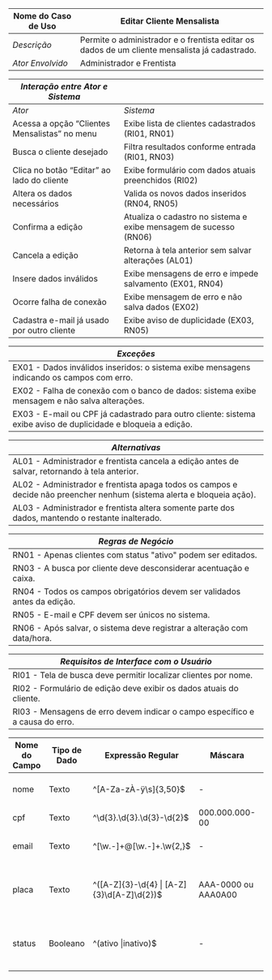 | Nome do Caso de Uso       | Editar Cliente Mensalista |
|---------------------------|---------------------------|
| *Descrição*               | Permite o administrador e o frentista editar os dados de um cliente mensalista já cadastrado. |
| *Ator Envolvido*          | Administrador e Frentista  |

| *Interação entre Ator e Sistema*       |                                                   |
|----------------------------------------|---------------------------------------------------|
| *Ator*                                 | *Sistema*                                         |
| Acessa a opção “Clientes Mensalistas” no menu | Exibe lista de clientes cadastrados (RI01, RN01)         |
| Busca o cliente desejado               | Filtra resultados conforme entrada (RI01, RN03)           |
| Clica no botão “Editar” ao lado do cliente | Exibe formulário com dados atuais preenchidos (RI02)      |
| Altera os dados necessários            | Valida os novos dados inseridos (RN04, RN05)             |
| Confirma a edição                      | Atualiza o cadastro no sistema e exibe mensagem de sucesso (RN06) |
| Cancela a edição                       | Retorna à tela anterior sem salvar alterações (AL01)     |
| Insere dados inválidos                 | Exibe mensagens de erro e impede salvamento (EX01, RN04) |
| Ocorre falha de conexão                | Exibe mensagem de erro e não salva dados (EX02)          |
| Cadastra e-mail já usado por outro cliente | Exibe aviso de duplicidade (EX03, RN05)                  |

| *Exceções* |
|------------|
| EX01 - Dados inválidos inseridos: o sistema exibe mensagens indicando os campos com erro. |
| EX02 - Falha de conexão com o banco de dados: sistema exibe mensagem e não salva alterações. |
| EX03 - E-mail ou CPF já cadastrado para outro cliente: sistema exibe aviso de duplicidade e bloqueia a edição. |

| *Alternativas* |
|----------------|
| AL01 - Administrador e frentista cancela a edição antes de salvar, retornando à tela anterior. |
| AL02 - Administrador e frentista apaga todos os campos e decide não preencher nenhum (sistema alerta e bloqueia ação). |
| AL03 - Administrador e frentista altera somente parte dos dados, mantendo o restante inalterado. |

| *Regras de Negócio* |
|---------------------|
| RN01 - Apenas clientes com status "ativo" podem ser editados. |
| RN03 - A busca por cliente deve desconsiderar acentuação e caixa. |
| RN04 - Todos os campos obrigatórios devem ser validados antes da edição. |
| RN05 - E-mail e CPF devem ser únicos no sistema. |
| RN06 - Após salvar, o sistema deve registrar a alteração com data/hora. |

| *Requisitos de Interface com o Usuário* |
|------------------------------------------|
| RI01 - Tela de busca deve permitir localizar clientes por nome. |
| RI02 - Formulário de edição deve exibir os dados atuais do cliente. |
| RI03 - Mensagens de erro devem indicar o campo específico e a causa do erro. |

| Nome do Campo     | Tipo de Dado | Expressão Regular                  | Máscara           | Descrição                                             | Obrigatório | Único | Default                   |
|-------------------|--------------|------------------------------------|-------------------|-------------------------------------------------------|-------------|-------|----------------------------|
| nome              | Texto        | ^[A-Za-zÀ-ÿ\s]{3,50}$              | -                 | Nome completo do cliente.                            | Sim         | Não   | -                          |
| cpf               | Texto        | ^\d{3}\.\d{3}\.\d{3}-\d{2}$        | 000.000.000-00    | CPF do cliente.                                      | Sim         | Sim  | -                          |
| email             | Texto        | ^[\w\.-]+@[\w\.-]+\.\w{2,}$        | -                 | E-mail para contato.                                 | Sim         | Sim  | -                          |
| placa         | Texto        | ^([A-Z]{3}-\d{4} \| [A-Z]{3}\d[A-Z]\d{2})$ | AAA-0000 ou AAA0A00 | Placa do veículo (modelo antigo ou Mercosul). | Sim | Sim | - |
| status            | Booleano     | ^(ativo \|inativo)$                  | -                 | Indica se o cliente está ativo no sistema.           | Sim         | Não
